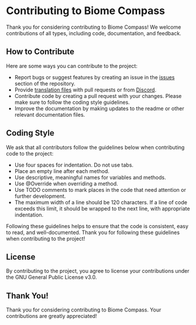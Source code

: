 # Contributing to Biome Compass

Thank you for considering contributing to Biome Compass! We welcome contributions of all types, including code,
documentation, and feedback.

## How to Contribute

Here are some ways you can contribute to the project:

- Report bugs or suggest features by creating an issue in the [issues](https://github.com/rusthero/BiomeCompass/issues)
  section of the repository.
- Provide [translation files](https://github.com/rusthero/BiomeCompass/tree/main/src/main/resources/lang) with pull
  requests or from [Discord](https://discord.com/invite/5C6JgvmwUe).
- Contribute code by creating a pull request with your changes. Please make sure to follow the coding style guidelines.
- Improve the documentation by making updates to the readme or other relevant documentation files.

## Coding Style

We ask that all contributors follow the guidelines below when contributing code to the project:

- Use four spaces for indentation. Do not use tabs.
- Place an empty line after each method.
- Use descriptive, meaningful names for variables and methods.
- Use @Override when overriding a method.
- Use TODO comments to mark places in the code that need attention or further development.
- The maximum width of a line should be 120 characters. If a line of code exceeds this limit, it should be wrapped to
  the next line, with appropriate indentation.

Following these guidelines helps to ensure that the code is consistent, easy to read, and well-documented. Thank you for
following these guidelines when contributing to the project!

## License

By contributing to the project, you agree to license your contributions under the GNU General Public License v3.0.

## Thank You!

Thank you for considering contributing to Biome Compass. Your contributions are greatly appreciated!
